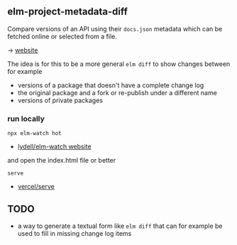 ## elm-project-metadata-diff

Compare versions of an API using their `docs.json` metadata which can be fetched online or selected from a file.

→ [website](https://lue-bird.github.io/elm-project-metadata-diff/)

The idea is for this to be a more general `elm diff` to show changes between for example
  - versions of a package that doesn't have a complete change log
  - the original package and a fork or re-publish under a different name
  - versions of private packages

### run locally
```noformatingples
npx elm-watch hot
```
  - [lydell/elm-watch website](https://lydell.github.io/elm-watch/)

and open the index.html file or better
```noformatingples
serve
```
  - [vercel/serve](https://github.com/vercel/serve)

## TODO
  - a way to generate a textual form like `elm diff` that can for example be used to fill in missing change log items
